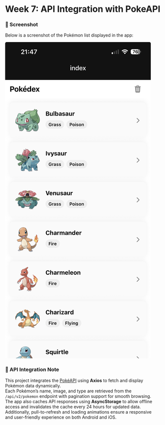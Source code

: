 # Week 7: API Integration with PokeAPI

### 📸 Screenshot

Below is a screenshot of the Pokémon list displayed in the app:

![Pokémon List Screenshot](assets/pokemon-list.png)

### 🧩 API Integration Note

This project integrates the [PokéAPI](https://pokeapi.co/) using **Axios** to fetch and display Pokémon data dynamically.  
Each Pokémon’s name, image, and type are retrieved from the `/api/v2/pokemon` endpoint with pagination support for smooth browsing.  
The app also caches API responses using **AsyncStorage** to allow offline access and invalidates the cache every 24 hours for updated data.  
Additionally, pull-to-refresh and loading animations ensure a responsive and user-friendly experience on both Android and iOS.
